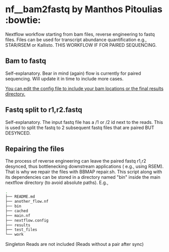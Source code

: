 # nf__bam2fastq by Manthos Pitoulias :bowtie:
Nextflow workflow starting from bam files, reverse engineering to fastq files. Files can be used for transcript abundance quantification e.g.,  STAR/RSEM or Kallisto. THIS WORKFLOW IF FOR PAIRED SEQUENCING.


## Bam to fastq

Self-explanatory. Bear in mind (again) flow is currently for paired sequencing. Will update it in time to include more cases.

<u>You can edit the config file to include your bam locations or the final results directory.</u>

## Fastq split to r1,r2.fastq
Self-explanatory. The input fastq file has a /1 or /2 id next to the reads. This is used to split the fastq to 2 subsequent fastq files that are paired BUT DESYNCED.


## Repairing the files

The process of reverse engineering can leave the paired fastq r1,r2 desynced, thus bottlenecking downstream applications ( e.g., using RSEM). That is why we repair the files with BBMAP repair.sh. This script along with its dependencies can be stored in a directory  named "bin" inside the main nextflow directory (to avoid absolute paths). E.g., 

```bash
.
├── README.md
├── another_flow.nf
├── bin
├── cached
├── main.nf
├── nextflow.config
├── results
├── test_files
└── work

```

Singleton Reads are not included (Reads without a pair after sync)
